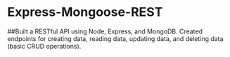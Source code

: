 # Express-Mongoose-REST

##Built a RESTful API using Node, Express, and MongoDB. Created endpoints for creating data, reading data, updating data, and deleting data (basic CRUD operations).
